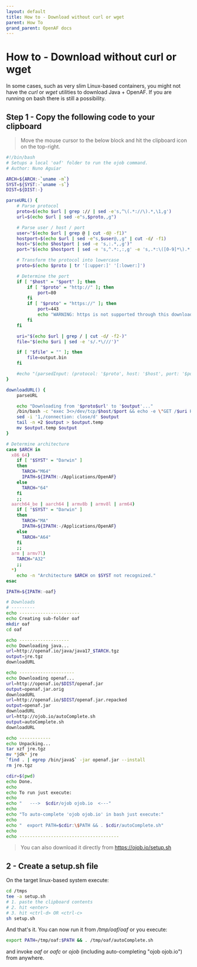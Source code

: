 ```yaml
---
layout: default
title: How to - Download without curl or wget
parent: How To
grand_parent: OpenAF docs
---
```


# How to - Download without curl or wget

In some cases, such as very slim Linux-based containers, you might not have the _curl_ or _wget_ utilities to download Java + OpenAF. If you are running on bash there is still a possibility.

## Step 1 - Copy the following code to your clipboard

> Move the mouse cursor to the below block and hit the clipboard icon on the top-right.

```bash
#!/bin/bash
# Setups a local 'oaf' folder to run the ojob command.
# Author: Nuno Aguiar

ARCH=${ARCH:-`uname -m`}
SYST=${SYST:-`uname -s`}
DIST=${DIST:-}

parseURL() {
    # Parse protocol
    proto=$(echo $url | grep :// | sed -e's,^\(.*://\).*,\1,g')
    url=$(echo $url | sed -e"s,$proto,,g")

    # Parse user / host / port
    user="$(echo $url | grep @ | cut -d@ -f1)"
    hostport=$(echo $url | sed -e"s,$user@,,g" | cut -d/ -f1)
    host="$(echo $hostport | sed -e 's,:.*,,g')"
    port="$(echo $hostport | sed -e 's,^.*:,:,g' -e 's,.*:\([0-9]*\).*,\1,g')"

    # Transform the protocol into lowercase
    proto=$(echo $proto | tr '[:upper:]' '[:lower:]')

    # Determine the port
    if [ "$host" = "$port" ]; then
        if [ "$proto" = "http://" ]; then
            port=80
        fi
        if [ "$proto" = "https://" ]; then
            port=443
            echo "WARNING: https is not supported through this download method. Try using http if possible."
        fi
    fi

    uri="$(echo $url | grep / | cut -d/ -f2-)"
    file="$(echo $uri | sed -e 's/.*\///')"

    if [ "$file" = "" ]; then
        file=output.bin
    fi

    #echo "(parsedInput: (protocol: '$proto', host: '$host', port: '$port', uri: '$uri', file: '$file'))"
}

downloadURL() {
    parseURL

    echo "Downloading from '$proto$url' to '$output'..."
    /bin/bash -c "exec 3<>/dev/tcp/$host/$port && echo -e \"GET /$uri HTTP/1.1\nHost: $host\nUser-Agent: curl\nConnection: close\n\n\" >&3 && cat <&3" > $output
    sed -i '1,/connection: close/d' $output
    tail -n +2 $output > $output.temp
    mv $output.temp $output
}

# Determine architecture
case $ARCH in
  x86_64)
    if [ "$SYST" = "Darwin" ]
    then
      TARCH="M64"
      IPATH=${IPATH:-/Applications/OpenAF}
    else
      TARCH="64"
    fi
    ;;
  aarch64_be | aarch64 | armv8b | armv8l | arm64)
    if [ "$SYST" = "Darwin" ]
    then
      TARCH="MA"
      IPATH=${IPATH:-/Applications/OpenAF}
    else
      TARCH="A64"
    fi
    ;;
  arm | armv7l)
    TARCH="A32"
    ;;
  *)
    echo -n "Architecture $ARCH on $SYST not recognized."
esac

IPATH=${IPATH:-oaf}

# Downloads
# ---------
echo -----------------------
echo Creating sub-folder oaf
mkdir oaf
cd oaf

echo -------------------
echo Downloading java...
url=http://openaf.io/java/java17_$TARCH.tgz
output=jre.tgz
downloadURL

echo ---------------------
echo Downloading openaf...
url=http://openaf.io/$DIST/openaf.jar
output=openaf.jar.orig
downloadURL
url=http://openaf.io/$DIST/openaf.jar.repacked
output=openaf.jar
downloadURL
url=http://ojob.io/autoComplete.sh
output=autoComplete.sh
downloadURL

echo ------------
echo Unpacking...
tar xzf jre.tgz
mv *jdk* jre
`find . | egrep /bin/java$` -jar openaf.jar --install
rm jre.tgz

cdir=$(pwd)
echo Done.
echo
echo To run just execute:
echo
echo "   --->  $cdir/ojob ojob.io  <---"
echo
echo "To auto-complete 'ojob ojob.io' in bash just execute:"
echo
echo "  export PATH=$cdir:\$PATH && . $cdir/autoComplete.sh"
echo
echo --------------------------------------
```

> You can also download it directly from https://ojob.io/setup.sh

## 2 - Create a setup.sh file

On the target linux-based system execute:

```bash
cd /tmps
tee -a setup.sh
# 1. paste the clipboard contents
# 2. hit <enter>
# 3. hit <ctrl-d> OR <ctrl-c>
sh setup.sh
```

And that's it.
You can now run it from _/tmp/oaf/oaf_ or you execute:

```bash
export PATH=/tmp/oaf:$PATH && . /tmp/oaf/autoComplete.sh
```

and invoke _oaf_ or _oafc_ or _ojob_ (including auto-completing "ojob ojob.io") from anywhere.